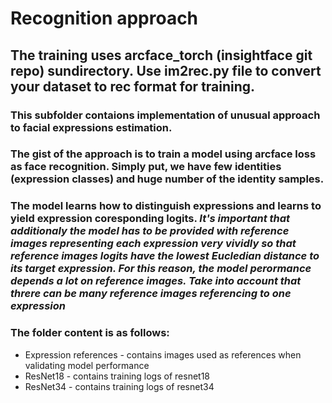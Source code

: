 # Recognition approach
## The training uses arcface_torch (insightface git repo) sundirectory. Use im2rec.py file to convert your dataset to rec format for training.

### This subfolder contaions implementation of unusual approach to facial expressions estimation.
### The gist of the approach is to train a model using arcface loss as face recognition. Simply put, we have few identities (expression classes) and huge number of the identity samples.
### The model learns how to distinguish expressions and learns to yield expression coresponding logits. ***It's important that additionaly the model has to be provided with reference images representing each expression very vividly so that reference images logits have the lowest Eucledian distance to its target expression. For this reason, the model perormance depends a lot on reference images. Take into account that threre can be many reference images referencing to one expression***
### The folder content is as follows:
+ Expression references - contains images used as references when validating model performance
+ ResNet18 - contains training logs of resnet18
+ ResNet34 - contains training logs of resnet34
